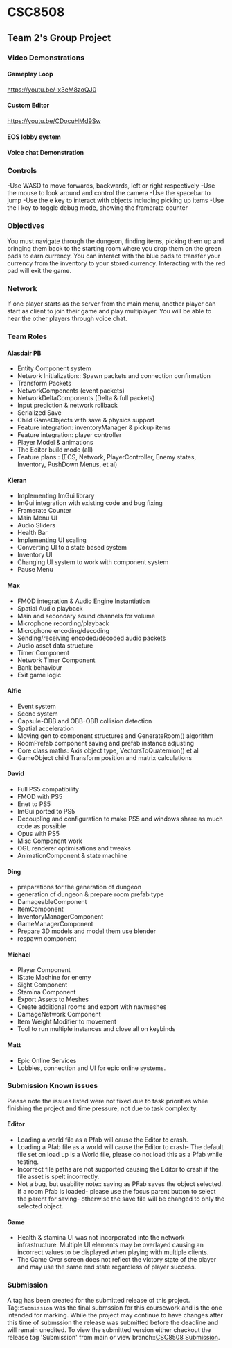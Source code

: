# CSC8508
## Team 2's Group Project

### Video Demonstrations

#### Gameplay Loop
https://youtu.be/-x3eM8zoQJ0
#### Custom Editor
https://youtu.be/CDocuHMd9Sw 
#### EOS lobby system

#### Voice chat Demonstration

### Controls
-Use WASD to move forwards, backwards, left or right respectively
-Use the mouse to look around and control the camera
-Use the spacebar to jump
-Use the e key to interact with objects including picking up items
-Use the l key to toggle debug mode, showing the framerate counter

### Objectives
You must navigate through the dungeon, finding items, picking them up and bringing them back to the starting room where you drop them on the green pads to earn currency.
You can interact with the blue pads to transfer your currency from the inventory to your stored currency.
Interacting with the red pad will exit the game.

### Network
If one player starts as the server from the main menu, another player can start as client to join their game and play multiplayer.
You will be able to hear the other players through voice chat.

### Team Roles
#### Alasdair PB
* Entity Component system
* Network Initialization:: Spawn packets and connection confirmation
* Transform Packets
* NetworkComponents (event packets)
* NetworkDeltaComponents (Delta & full packets)
* Input prediction & network rollback
* Serialized Save
* Child GameObjects with save & physics support 
* Feature integration: inventoryManager & pickup items
* Feature integration: player controller
* Player Model & animations
* The Editor build mode (all)
* Feature plans:: (ECS, Network, PlayerController, Enemy states, Inventory, PushDown Menus, et al)
  
#### Kieran
* Implementing ImGui library
* ImGui integration with existing code and bug fixing
* Framerate Counter 
* Main Menu UI
* Audio Sliders
* Health Bar
* Implementing UI scaling
* Converting UI to a state based system
* Inventory UI
* Changing UI system to work with component system
* Pause Menu

#### Max
* FMOD integration & Audio Engine Instantiation
* Spatial Audio playback
* Main and secondary sound channels for volume
* Microphone recording/playback
* Microphone encoding/decoding
* Sending/receiving encoded/decoded audio packets
* Audio asset data structure
* Timer Component
* Network Timer Component
* Bank behaviour
* Exit game logic

#### Alfie
* Event system
* Scene system
* Capsule-OBB and OBB-OBB collision detection
* Spatial acceleration
* Moving gen to component structures and GenerateRoom() algorithm
* RoomPrefab component saving and prefab instance adjusting
* Core class maths: Axis object type, VectorsToQuaternion()  et al
* GameObject child Transform position and matrix calculations

#### David
* Full PS5 compatibility
* FMOD with PS5
* Enet to PS5
* ImGui ported to PS5
* Decoupling and configuration to make PS5 and windows share as much code as possible
* Opus with PS5
* Misc Component work
* OGL renderer optimisations and tweaks
* AnimationComponent & state machine

#### Ding
* preparations for the generation of dungeon
* generation of dungeon & prepare room prefab type
* DamageableComponent
* ItemComponent
* InventoryManagerComponent
* GameManagerComponent
* Prepare 3D models and model them use blender
* respawn component

#### Michael
* Player Component
* IState Machine for enemy
* Sight Component
* Stamina Component
* Export Assets to Meshes
* Create additional rooms and export with navmeshes
* DamageNetwork Component
* Item Weight Modifier to movement
* Tool to run multiple instances and close all on keybinds 

#### Matt
* Epic Online Services
* Lobbies, connection and UI for epic online systems. 

### Submission Known issues
Please note the issues listed were not fixed due to task priorities while finishing the project and time pressure, not due to task complexity.
#### Editor
* Loading a world file as a Pfab will cause the Editor to crash.
* Loading a Pfab file as a world will cause the Editor to crash- The default file set on load up is a World file, please do not load this as a Pfab while testing.
* Incorrect file paths are not supported causing the Editor to crash if the file asset is spelt incorrectly. 
* Not a bug, but usability note:: saving as PFab saves the object selected. If a room Pfab is loaded- please use the focus parent button to select the parent for saving- otherwise the save file will be changed to only the selected object. 

#### Game
* Health & stamina UI was not incorporated into the network infrastructure. Multiple UI elements may be overlayed causing an incorrect values to be displayed when playing with multiple clients.
* The Game Over screen does not reflect the victory state of the player and may use the same end state regardless of player success.
  
### Submission
A tag has been created for the submitted release of this project. Tag::`Submission` was the final submssion for this coursework and is the one intended for marking. While the project may continue to have changes after this time of submssion the release was submitted before the deadline and will remain unedited. 
To view the submitted version either checkout the release tag 'Submission' from main or view branch::[CSC8508 Submission](https://github.com/Alasdair-PB/CSC8508/tree/Submission-CSC8508). 

